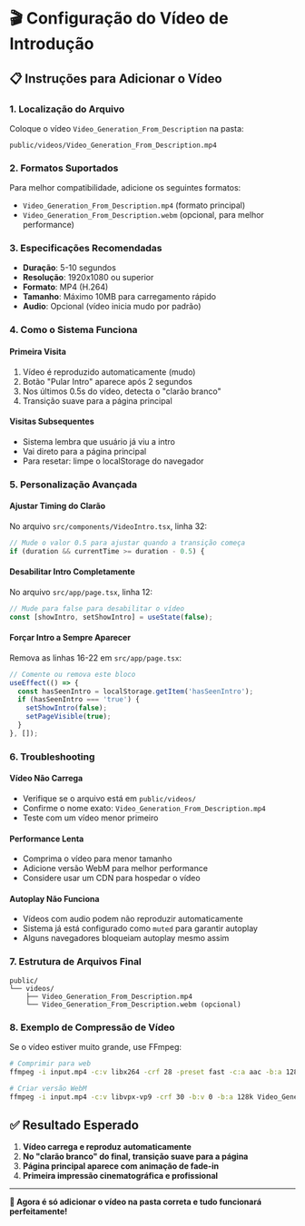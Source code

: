 # 🎬 Configuração do Vídeo de Introdução

## 📋 Instruções para Adicionar o Vídeo

### 1. **Localização do Arquivo**
Coloque o vídeo `Video_Generation_From_Description` na pasta:
```
public/videos/Video_Generation_From_Description.mp4
```

### 2. **Formatos Suportados**
Para melhor compatibilidade, adicione os seguintes formatos:
- `Video_Generation_From_Description.mp4` (formato principal)
- `Video_Generation_From_Description.webm` (opcional, para melhor performance)

### 3. **Especificações Recomendadas**
- **Duração**: 5-10 segundos
- **Resolução**: 1920x1080 ou superior
- **Formato**: MP4 (H.264)
- **Tamanho**: Máximo 10MB para carregamento rápido
- **Audio**: Opcional (vídeo inicia mudo por padrão)

### 4. **Como o Sistema Funciona**

#### **Primeira Visita**
1. Vídeo é reproduzido automaticamente (mudo)
2. Botão "Pular Intro" aparece após 2 segundos
3. Nos últimos 0.5s do vídeo, detecta o "clarão branco"
4. Transição suave para a página principal

#### **Visitas Subsequentes**
- Sistema lembra que usuário já viu a intro
- Vai direto para a página principal
- Para resetar: limpe o localStorage do navegador

### 5. **Personalização Avançada**

#### **Ajustar Timing do Clarão**
No arquivo `src/components/VideoIntro.tsx`, linha 32:
```typescript
// Mude o valor 0.5 para ajustar quando a transição começa
if (duration && currentTime >= duration - 0.5) {
```

#### **Desabilitar Intro Completamente**
No arquivo `src/app/page.tsx`, linha 12:
```typescript
// Mude para false para desabilitar o vídeo
const [showIntro, setShowIntro] = useState(false);
```

#### **Forçar Intro a Sempre Aparecer**
Remova as linhas 16-22 em `src/app/page.tsx`:
```typescript
// Comente ou remova este bloco
useEffect(() => {
  const hasSeenIntro = localStorage.getItem('hasSeenIntro');
  if (hasSeenIntro === 'true') {
    setShowIntro(false);
    setPageVisible(true);
  }
}, []);
```

### 6. **Troubleshooting**

#### **Vídeo Não Carrega**
- Verifique se o arquivo está em `public/videos/`
- Confirme o nome exato: `Video_Generation_From_Description.mp4`
- Teste com um vídeo menor primeiro

#### **Performance Lenta**
- Comprima o vídeo para menor tamanho
- Adicione versão WebM para melhor performance
- Considere usar um CDN para hospedar o vídeo

#### **Autoplay Não Funciona**
- Vídeos com audio podem não reproduzir automaticamente
- Sistema já está configurado como `muted` para garantir autoplay
- Alguns navegadores bloqueiam autoplay mesmo assim

### 7. **Estrutura de Arquivos Final**
```
public/
└── videos/
    ├── Video_Generation_From_Description.mp4
    └── Video_Generation_From_Description.webm (opcional)
```

### 8. **Exemplo de Compressão de Vídeo**
Se o vídeo estiver muito grande, use FFmpeg:
```bash
# Comprimir para web
ffmpeg -i input.mp4 -c:v libx264 -crf 28 -preset fast -c:a aac -b:a 128k Video_Generation_From_Description.mp4

# Criar versão WebM
ffmpeg -i input.mp4 -c:v libvpx-vp9 -crf 30 -b:v 0 -b:a 128k Video_Generation_From_Description.webm
```

## ✅ Resultado Esperado

1. **Vídeo carrega e reproduz automaticamente**
2. **No "clarão branco" do final, transição suave para a página**
3. **Página principal aparece com animação de fade-in**
4. **Primeira impressão cinematográfica e profissional**

---

**🎯 Agora é só adicionar o vídeo na pasta correta e tudo funcionará perfeitamente!**